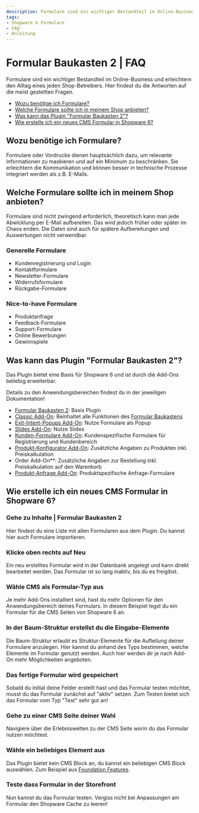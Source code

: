 ```yaml
---
description: Formulare sind ein wichtiger Bestandteil im Online-Business und erleichtern den Alltag eines jeden Shop-Betreibers. Hier findest du die Antworten auf die meist gestellten Fragen.
tags:
- Shopware 6 Formulare
- FAQ
- Anleitung
---
```


# Formular Baukasten 2 | FAQ

Formulare sind ein wichtiger Bestandteil im Online-Business und erleichtern den Alltag eines jeden Shop-Betreibers. Hier findest du die Antworten auf die meist gestellten Fragen.

- [Wozu benötige ich Formulare?](#wozu-benotige-ich-formulare)
- [Welche Formulare sollte ich in meinem Shop anbieten?](#welche-formulare-sollte-ich-in-meinem-shop-anbieten)
- [Was kann das Plugin "Formular Baukasten 2"?](#was-kann-das-plugin-formular-baukasten-2)
- [Wie erstelle ich ein neues CMS Formular in Shopware 6?](#wie-erstelle-ich-ein-neues-cms-formular-in-shopware-6)

## Wozu benötige ich Formulare?

Formulare oder Vordrucke dienen hauptsächlich dazu, um relevante Informationen zu maskieren und auf ein Minimum zu beschränken. Sie erleichtern die Kommunikation und können besser in technische Prozesse integriert werden als z.B. E-Mails.

## Welche Formulare sollte ich in meinem Shop anbieten?

Formulare sind nicht zwingend erforderlich, theoretisch kann man jede Abwicklung per E-Mail aufbereiten. Das wird jedoch früher oder später im Chaos enden. Die Daten sind auch für spätere Aufbereitungen und Auswertungen nicht verwendbar.

### Generelle Formulare

- Kundenregistrierung und Login
- Kontaktformulare
- Newsletter-Formulare
- Widerrufsformulare
- Rückgabe-Formulare

### Nice-to-have Formulare

- Produktanfrage
- Feedback-Formulare
- Support-Formulare
- Online Bewerbungen
- Gewinnspiele

## Was kann das Plugin "Formular Baukasten 2"?

Das Plugin bietet eine Basis für Shopware 6 und ist durch die Add-Ons beliebig erweiterbar.

Details zu den Anwendungsbereichen findest du in der jeweiligen Dokumentation!

- [Formular Baukasten 2](../MoorlForms/index.md): Basis Plugin
- [Classic Add-On](../MoorlFormsClassic/index.md): Beinhaltet alle Funktionen des [Formular Baukastens](../MoorlFormBuilder/index.md)
- [Exit-Intent-Popups Add-On](../MoorlFormsPopup/index.md): Nutze Formulare als Popup
- [Slides Add-On](../MoorlFormsSlides/index.md): Nutze Slides
- [Kunden-Formulare Add-On](../MoorlFormsCustomer/index.md): Kundenspezifische Formulare für Registrierung und Kundenbereich
- [Produkt-Konfigurator Add-On](../MoorlFormsCustomProducts/index.md): Zusätzliche Angaben zu Produkten inkl. Preiskalkulation
- Order Add-On**: Zusätzliche Angaben zur Bestellung inkl. Preiskalkulation auf den Warenkorb
- [Produkt-Anfrage Add-On](../MoorlFormsProduct/index.md): Produktspezifische Anfrage-Formulare

## Wie erstelle ich ein neues CMS Formular in Shopware 6?

### Gehe zu Inhalte | Formular Baukasten 2

Hier findest du eine Liste mit allen Formularen aus dem Plugin. Du kannst hier auch Formulare importieren.

### Klicke oben rechts auf Neu

Ein neu erstelltes Formular wird in der Datenbank angelegt und kann direkt bearbeitet werden. Das Formular ist so lang inaktiv, bis du es freigibst.

### Wähle CMS als Formular-Typ aus

Je mehr Add-Ons installiert sind, hast du mehr Optionen für den Anwendungsbereich deines Formulars. In diesem Beispiel legst du ein Formular für die CMS Seiten von Shopware 6 an.

### In der Baum-Struktur erstellst du die Eingabe-Elemente

Die Baum-Struktur erlaubt es Struktur-Elemente für die Aufteilung deiner Formulare anzulegen. Hier kannst du anhand des Typs bestimmen, welche Elemente im Formular genutzt werden. Auch hier werden dir je nach Add-On mehr Möglichkeiten angeboten.

### Das fertige Formular wird gespeichert

Sobald du initial deine Felder erstellt hast und das Formular testen möchtet, musst du das Formular zunächst auf "aktiv" setzen. Zum Testen bietet sich das Formular vom Typ "Test" sehr gut an!

### Gehe zu einer CMS Seite deiner Wahl

Navigiere über die Erlebniswelten zu der CMS Seite worin du das Formular nutzen möchtest.

### Wähle ein beliebiges Element aus

Das Plugin bietet kein CMS Block an, du kannst ein beliebigen CMS Block auswählen. Zum Beispiel aus [Foundation Features](../MoorlFoundation/features-premium.md).

### Teste dass Formular in der Storefront

Nun kannst du das Formular testen. Vergiss nicht bei Anpassungen am Formular den Shopware Cache zu leeren!